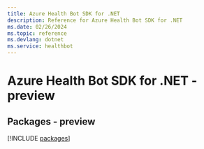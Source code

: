 ```yaml
---
title: Azure Health Bot SDK for .NET
description: Reference for Azure Health Bot SDK for .NET
ms.date: 02/26/2024
ms.topic: reference
ms.devlang: dotnet
ms.service: healthbot
---
```

# Azure Health Bot SDK for .NET - preview
## Packages - preview
[!INCLUDE [packages](health-bot-index.md)]